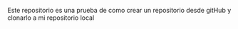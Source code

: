 Este repositorio es una prueba de como crear un repositorio desde gitHub y clonarlo a mi repositorio local
